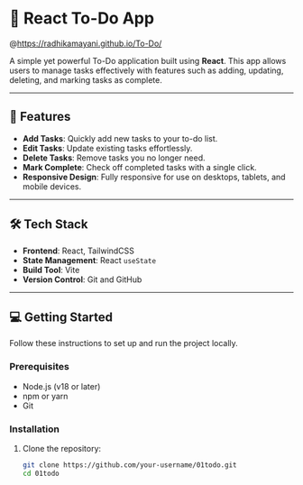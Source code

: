 # 📝 React To-Do App

@https://radhikamayani.github.io/To-Do/

A simple yet powerful To-Do application built using **React**. This app allows users to manage tasks effectively with features such as adding, updating, deleting, and marking tasks as complete.

---

## 🚀 Features

- **Add Tasks**: Quickly add new tasks to your to-do list.
- **Edit Tasks**: Update existing tasks effortlessly.
- **Delete Tasks**: Remove tasks you no longer need.
- **Mark Complete**: Check off completed tasks with a single click.
- **Responsive Design**: Fully responsive for use on desktops, tablets, and mobile devices.

---

## 🛠️ Tech Stack

- **Frontend**: React, TailwindCSS
- **State Management**: React `useState`
- **Build Tool**: Vite
- **Version Control**: Git and GitHub

---

## 💻 Getting Started

Follow these instructions to set up and run the project locally.

### Prerequisites
- Node.js (v18 or later)
- npm or yarn
- Git

### Installation

1. Clone the repository:
   ```bash
   git clone https://github.com/your-username/01todo.git
   cd 01todo
